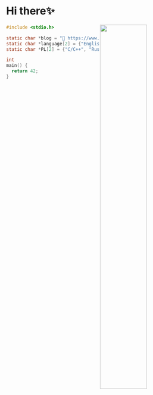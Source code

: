 # Hi there✨

<img width=50% align="right" src="https://github-readme-stats.vercel.app/api?username=Jacen-cpu&show_icons=true&theme=github_dark"/>

```c
#include <stdio.h>

static char *blog = "📘 https://www.waysoahc.xyz/"
static char *language[2] = {"English", "Chinese"};
static char *PL[2] = {"C/C++", "Rust"};

int
main() {
  return 42;
}
```


